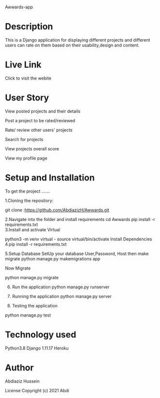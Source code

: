 Awwards-app

# Description
This is a Django application for displaying different projects and different users can rate on them based on their usability,design and content.

# Live Link
Click to visit the webite

# User Story
View posted projects and their details

Post a project to be rated/reviewed

Rate/ review other users' projects

Search for projects

View projects overall score

View my profile page

# Setup and Installation

To get the project .......

1.Cloning the repository:

git clone :https://github.com/AbdiazizH/Awwards.git

2.Navigate into the folder and install requirements
cd Awwards pip install -r requirements.txt   
3.Install and activate Virtual

python3 -m venv virtual - source virtual/bin/activate
Install Dependencies
4.pip install -r requirements.txt

5.Setup Database
SetUp your database User,Password, Host then make migrate
python manage.py makemigrations app

Now Migrate

python manage.py migrate

6. Run the application
python manage.py runserver

7. Running the application
python manage.py server 

8. Testing the application

python manage.py test

# Technology used
Python3.8
Django 1.11.17
Heroku

# Author
Abdiaziz Hussein

License
Copyright (c) 2021 Abdi
